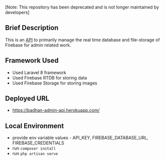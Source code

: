 [Note: This repository has been deprecated and is not longer maintained by developers]
## Brief Description

This is an [API](https://badhan-admin-api.herokuapp.com/) to primarily manage the real time database and file-storage of Firebase for admin related work. 

## Framework Used

- Used Laravel 8 framework
- Used Firebase RTDB for storing data
- Used Firebase Storage for storing images 

## Deployed URL
 - https://badhan-admin-api.herokuapp.com/

## Local Environment

- provide env variable values - API_KEY, FIREBASE_DATABASE_URL, FIREBASE_CREDENTIALS
- run `composer install`
- run `php artisan serve`
